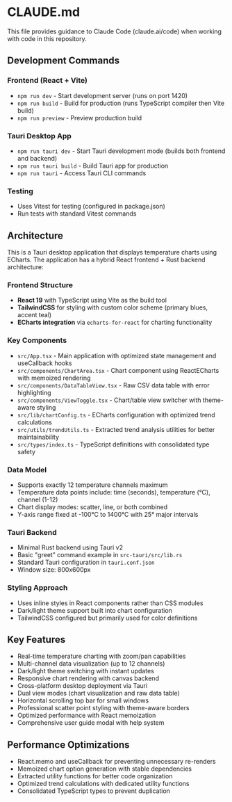 # CLAUDE.md

This file provides guidance to Claude Code (claude.ai/code) when working with code in this repository.

## Development Commands

### Frontend (React + Vite)

- `npm run dev` - Start development server (runs on port 1420)
- `npm run build` - Build for production (runs TypeScript compiler then Vite build)
- `npm run preview` - Preview production build

### Tauri Desktop App

- `npm run tauri dev` - Start Tauri development mode (builds both frontend and backend)
- `npm run tauri build` - Build Tauri app for production
- `npm run tauri` - Access Tauri CLI commands

### Testing

- Uses Vitest for testing (configured in package.json)
- Run tests with standard Vitest commands

## Architecture

This is a Tauri desktop application that displays temperature charts using ECharts. The application has a hybrid React frontend + Rust backend architecture:

### Frontend Structure

- **React 19** with TypeScript using Vite as the build tool
- **TailwindCSS** for styling with custom color scheme (primary blues, accent teal)
- **ECharts integration** via `echarts-for-react` for charting functionality

### Key Components

- `src/App.tsx` - Main application with optimized state management and useCallback hooks
- `src/components/ChartArea.tsx` - Chart component using ReactECharts with memoized rendering
- `src/components/DataTableView.tsx` - Raw CSV data table with error highlighting
- `src/components/ViewToggle.tsx` - Chart/table view switcher with theme-aware styling
- `src/lib/chartConfig.ts` - ECharts configuration with optimized trend calculations
- `src/utils/trendUtils.ts` - Extracted trend analysis utilities for better maintainability
- `src/types/index.ts` - TypeScript definitions with consolidated type safety

### Data Model

- Supports exactly 12 temperature channels maximum
- Temperature data points include: time (seconds), temperature (°C), channel (1-12)
- Chart display modes: scatter, line, or both combined
- Y-axis range fixed at -100°C to 1400°C with 25° major intervals

### Tauri Backend

- Minimal Rust backend using Tauri v2
- Basic "greet" command example in `src-tauri/src/lib.rs`
- Standard Tauri configuration in `tauri.conf.json`
- Window size: 800x600px

### Styling Approach

- Uses inline styles in React components rather than CSS modules
- Dark/light theme support built into chart configuration
- TailwindCSS configured but primarily used for color definitions

## Key Features

- Real-time temperature charting with zoom/pan capabilities
- Multi-channel data visualization (up to 12 channels)
- Dark/light theme switching with instant updates
- Responsive chart rendering with canvas backend
- Cross-platform desktop deployment via Tauri
- Dual view modes (chart visualization and raw data table)
- Horizontal scrolling top bar for small windows
- Professional scatter point styling with theme-aware borders
- Optimized performance with React memoization
- Comprehensive user guide modal with help system

## Performance Optimizations

- React.memo and useCallback for preventing unnecessary re-renders
- Memoized chart option generation with stable dependencies
- Extracted utility functions for better code organization
- Optimized trend calculations with dedicated utility functions
- Consolidated TypeScript types to prevent duplication
